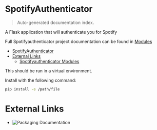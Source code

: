 # SpotifyAuthenticator

> Auto-generated documentation index.

A Flask application that will authenticate you for Spotify

Full Spotifyauthenticator project documentation can be found in [Modules](MODULES.md#spotifyauthenticator-modules)

- [SpotifyAuthenticator](#spotifyauthenticator)
- [External Links](#external-links)
  - [Spotifyauthenticator Modules](MODULES.md#spotifyauthenticator-modules)

This should be run in a virtual environment.

Install with the following command:

 ```bash
 pip install -e /path/file
 ```

# External Links

- ![Packaging Documentation](https://flask.palletsprojects.com/en/1.1.x/tutorial/install/)
